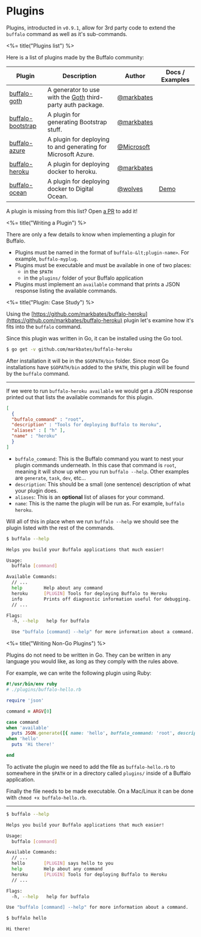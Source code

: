 # Plugins

Plugins, introducted in `v0.9.1`, allow for 3rd party code to extend the `buffalo` command as well as it's sub-commands.

<%= title("Plugins list") %>

Here is a list of plugins made by the Buffalo community:

| Plugin  | Description | Author | Docs / Examples |
|---------|-------------|--------|-----------------|
| [buffalo-goth](https://github.com/gobuffalo/buffalo-goth) | A generator to use with the [Goth](https://github.com/markbates/goth) third-party auth package. | [@markbates](https://github.com/markbates) |   |
| [buffalo-bootstrap](https://github.com/markbates/buffalo-bootstrap) | A plugin for generating Bootstrap stuff. | [@markbates](https://github.com/markbates) |   |
| [buffalo-azure](https://github.com/Azure/buffalo-azure) | A plugin for deploying to and generating for Microsoft Azure. | [@Microsoft](https://open.microsoft.com) | |
| [buffalo-heroku](https://github.com/markbates/buffalo-heroku) | A plugin for deploying docker to heroku.  | [@markbates](https://github.com/markbates) |   |
| [buffalo-ocean](https://github.com/wolves/buffalo-ocean) | A plugin for deploying docker to Digital Ocean.  | [@wolves](https://github.com/wolves) | [Demo](https://blog.wolvesdesign.com/post/buffalo-ocean-walkthrough/) |

A plugin is missing from this list? Open [a PR](https://github.com/gobuffalo/gobuffalo/pulls) to add it!

<%= title("Writing a Plugin") %>

There are only a few details to know when implementing a plugin for Buffalo.

* Plugins must be named in the format of `buffalo-&lt;plugin-name>`. For example, `buffalo-myplug`.
* Plugins must be executable and must be available in one of two places:
  * in the `$PATH`
  * in the `plugins/` folder of your Buffalo application
* Plugins must implement an `available` command that prints a JSON response listing the available commands.

<%= title("Plugin: Case Study") %>

Using the [https://github.com/markbates/buffalo-heroku](https://github.com/markbates/buffalo-heroku) plugin let's examine how it's fits into the `buffalo` command.

Since this plugin was written in Go, it can be installed using the Go tool.

```bash
$ go get -v github.com/markbates/buffalo-heroku
```

After installation it will be in the `$GOPATH/bin` folder. Since most Go installations have `$GOPATH/bin` added to the `$PATH`, this plugin will be found by the `buffalo` command.

---

If we were to run `buffalo-heroku available` we would get a JSON response printed out that lists the available commands for this plugin.

```json
[
  {
  "buffalo_command" : "root",
  "description" : "Tools for deploying Buffalo to Heroku",
  "aliases" : [ "h" ],
  "name" : "heroku"
  }
]
```

* `buffalo_command`: This is the Buffalo command you want to nest your plugin commands underneath. In this case that command is `root`, meaning it will show up when you run `buffalo --help`. Other examples are `generate`, `task`, `dev`, etc...
* `description`: This should be a small (one sentence) description of what your plugin does.
* `aliases`: This is an **optional** list of aliases for your command.
* `name`: This is the name the plugin will be run as. For example, `buffalo heroku`.

Will all of this in place when we run `buffalo --help` we should see the plugin listed with the rest of the commands.

```bash
$ buffalo --help

Helps you build your Buffalo applications that much easier!

Usage:
  buffalo [command]

Available Commands:
  // ...
  help        Help about any command
  heroku      [PLUGIN] Tools for deploying Buffalo to Heroku
  info        Prints off diagnostic information useful for debugging.
  // ...

Flags:
  -h, --help   help for buffalo

  Use "buffalo [command] --help" for more information about a command.
```

<%= title("Writing Non-Go Plugins") %>

Plugins do not need to be written in Go. They can be written in any language you would like, as long as they comply with the rules above.

For example, we can write the following plugin using Ruby:

```ruby
#!/usr/bin/env ruby
# ./plugins/buffalo-hello.rb

require 'json'

command = ARGV[0]

case command
when 'available'
  puts JSON.generate([{ name: 'hello', buffalo_command: 'root', description: 'says hello to you' }])
when 'hello'
  puts 'Hi there!'

end
```

To activate the plugin we need to add the file as `buffalo-hello.rb` to somewhere in the `$PATH` or in a directory called `plugins/` inside of a Buffalo application.

Finally the file needs to be made executable. On a Mac/Linux it can be done with `chmod +x buffalo-hello.rb`.

---

```bash
$ buffalo --help

Helps you build your Buffalo applications that much easier!

Usage:
  buffalo [command]

Available Commands:
  // ...
  hello       [PLUGIN] says hello to you
  help        Help about any command
  heroku      [PLUGIN] Tools for deploying Buffalo to Heroku
  // ...

Flags:
  -h, --help   help for buffalo

Use "buffalo [command] --help" for more information about a command.
```

```bash
$ buffalo hello

Hi there!
```
